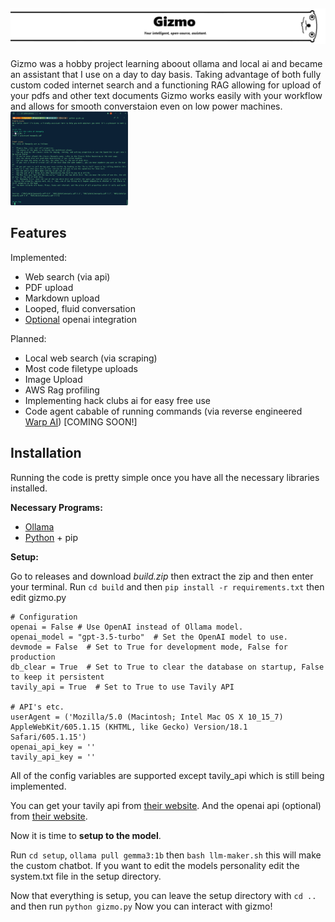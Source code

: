 ![Hi, i'm Gizmo.](/images/gizmorbg.png)
---
Gizmo was a hobby project learning aboout ollama and local ai and became an assistant that I use on a day to day basis. Taking advantage of both fully custom coded internet search and a functioning RAG allowing for upload of your pdfs and other text documents Gizmo works easily with your workflow and allows for smooth converstaion even on low power machines.
<img src="/images/example.png" height="150">

## Features
Implemented:
 - Web search (via api)
 - PDF upload
 - Markdown upload
 - Looped, fluid conversation
 - <u>Optional</u> openai integration

Planned:
 - Local web search (via scraping)
 - Most code filetype uploads
 - Image Upload
 - AWS Rag profiling
 - Implementing hack clubs ai for easy free use
 - Code agent cabable of running commands (via reverse engineered [Warp AI](https://www.warp.dev/ai)) [COMING SOON!]

## Installation
Running the code is pretty simple once you have all the necessary libraries installed.

**Necessary Programs:**
- [Ollama](https://ollama.com/download)
- [Python](https://www.python.org/downloads/) + pip

**Setup:**

Go to releases and download *build.zip* then extract the zip and then enter your terminal.  Run ```cd build``` and then ```pip install -r requirements.txt``` then edit gizmo.py
```
# Configuration
openai = False # Use OpenAI instead of Ollama model.
openai_model = "gpt-3.5-turbo"  # Set the OpenAI model to use.
devmode = False  # Set to True for development mode, False for production
db_clear = True  # Set to True to clear the database on startup, False to keep it persistent
tavily_api = True  # Set to True to use Tavily API

# API's etc.
userAgent = ('Mozilla/5.0 (Macintosh; Intel Mac OS X 10_15_7) AppleWebKit/605.1.15 (KHTML, like Gecko) Version/18.1 Safari/605.1.15')
openai_api_key = ''
tavily_api_key = ''
```
All of the config variables are supported except tavily_api which is still being implemented. 

You can get your tavily api from [their website](https://app.tavily.com/).
And the openai api (optional) from [their website](https://platform.openai.com/).

Now it is time to **setup to the model**.

Run ```cd setup```, ```ollama pull gemma3:1b``` then ```bash llm-maker.sh``` this will make the custom chatbot. If you want to edit the models personality edit the system.txt file in the setup directory.

Now that everything is setup, you can leave the setup directory with ```cd ..``` and then run ```python gizmo.py``` Now you can interact with gizmo!


